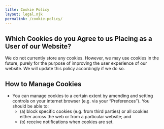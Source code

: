 ```yaml
---
title: Cookie Policy
layout: legal.njk
permalink: /cookie-policy/
---
```


## Which Cookies do you Agree to us Placing as a User of our Website?

We do not currently store any cookies. However, we may use cookies in the future, purely for the purpose of improving
the user experience of our website. We will update this policy accordingly if we do so.

## How to Manage Cookies

- You can manage cookies to a certain extent by amending and setting controls on your internet browser (e.g. via your
  “Preferences”). You should be able to:
    - (a) block specific cookies (e.g. from third parties) or all cookies either across the web or from a particular
      website; and
    - (b) receive notifications when cookies are set.
